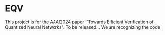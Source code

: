 # EQV
This project is for the AAAI2024 paper ``Towards Efficient Verification of Quantized Neural Networks".
To be released...
We are recognizing the code
